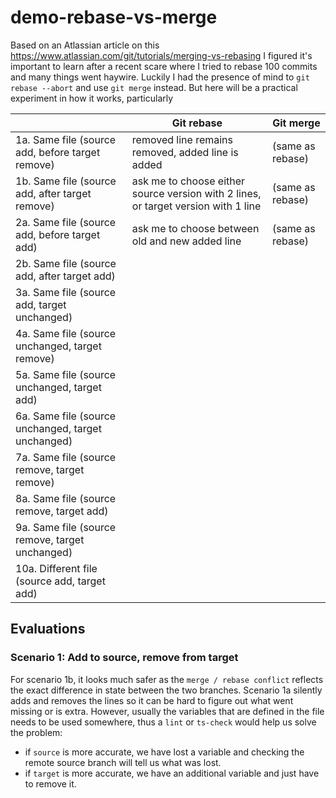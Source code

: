 # demo-rebase-vs-merge
Based on an Atlassian article on this https://www.atlassian.com/git/tutorials/merging-vs-rebasing I figured it's important to learn after a recent scare where I tried to rebase 100 commits and many things went haywire. Luckily I had the presence of mind to `git rebase --abort` and use `git merge` instead. But here will be a practical experiment in how it works, particularly

|                                                   |   Git rebase  |   Git merge  |
|---------------------------------------------------|---------------|--------------|
|   1a. Same file (source add, before target remove)| removed line remains removed, added line is added | (same as rebase) |
|   1b. Same file (source add, after target remove) | ask me to choose either source version with 2 lines, or target version with 1 line | (same as rebase) |
|   2a. Same file (source add, before target add)   | ask me to choose between old and new added line | (same as rebase) |
|   2b. Same file (source add, after target add)    |               |              |
|   3a. Same file (source add, target unchanged)    |               |              |
|   4a. Same file (source unchanged, target remove) |               |              |
|   5a. Same file (source unchanged, target add)    |               |              |
|   6a. Same file (source unchanged, target unchanged)|               |              |
|   7a. Same file (source remove, target remove)      |               |              |
|   8a. Same file (source remove, target add)         |               |              |
|   9a. Same file (source remove, target unchanged)   |               |              |
|   10a. Different file (source add, target add)      |               |              |

## Evaluations
### Scenario 1: Add to source, remove from target
For scenario 1b, it looks much safer as the `merge / rebase conflict` reflects the exact difference in state between the two branches. Scenario 1a silently adds and removes the lines so it can be hard to figure out what went missing or is extra. However, usually the variables that are defined in the file needs to be used somewhere, thus a `lint` or `ts-check` would help us solve the problem:
- if `source` is more accurate, we have lost a variable and checking the remote source branch will tell us what was lost.
- if `target` is more accurate, we have an additional variable and just have to remove it.

